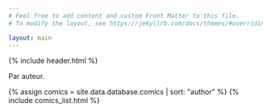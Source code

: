 ```yaml
---
# Feel free to add content and custom Front Matter to this file.
# To modify the layout, see https://jekyllrb.com/docs/themes/#overriding-theme-defaults

layout: main
---
```


{% include header.html %}

Par auteur.

<div id="comics-list">
{% assign comics = site.data.database.comics | sort: "author" %}
{% include comics_list.html %}
</div>